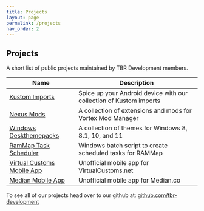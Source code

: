 ```yaml
---
title: Projects
layout: page
permalink: /projects
nav_order: 2
---
```


## Projects
A short list of public projects maintained by TBR Development members.

| Name | Description |
| --- | --- |
| [Kustom Imports][Kustom_Imports] | Spice up your Android device with our collection of Kustom imports |
| [Nexus Mods][Nexus_Mods] | A collection of extensions and mods for Vortex Mod Manager |
| [Windows Deskthemepacks][Windows_Deskthemepacks] | A collection of themes for Windows 8, 8.1, 10, and 11 |
| [RamMap Task Scheduler][RamMap] | Windows batch script to create scheduled tasks for RAMMap |
| [Virtual Customs Mobile App][VCMobile] | Unofficial mobile app for VirtualCustoms.net |
| [Median Mobile App][Median] | Unofficial mobile app for Median.co |

To see all of our projects head over to our github at: [github.com/tbr-development][github]

[Kustom_Imports]: https://tbr-development.github.io/Kustom-Imports
[Nexus_Mods]: https://tbr-development.github.io/Nexus-Mods
[Windows_Deskthemepacks]: https://tbr-development.github.io/Windows-Deskthemepacks/
[RamMap]: https://tbr-development.github.io/RAMMap-Task-Scheduler/
[VCMobile]: https://median.co/share/wkolay
[Median]: https://median.co/share/ejpbbn
[PhantomNimbi]: https://github.com/PhantomNimbi
[github]: https://github.com/tbr-development